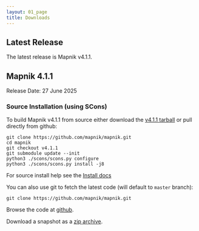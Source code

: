 ```yaml
---
layout: 01_page
title: Downloads
---
```


## Latest Release

The latest release is Mapnik v4.1.1.

## Mapnik 4.1.1

Release Date: 27 June 2025

### Source Installation (using SCons)

To build Mapnik v4.1.1 from source either download the [v4.1.1 tarball](https://github.com/mapnik/mapnik/releases/download/v4.1.1/mapnik-v4.1.1.tar.bz2) or pull directly from github:

    git clone https://github.com/mapnik/mapnik.git
    cd mapnik
    git checkout v4.1.1
    git submodule update --init
    python3 ./scons/scons.py configure
    python3 ./scons/scons.py install -j8

For source install help see the [Install docs](https://github.com/mapnik/mapnik/blob/v4.1.1/INSTALL.md)

You can also use git to fetch the latest code (will default to `master` branch):

    git clone https://github.com/mapnik/mapnik.git

Browse the code at [github](https://github.com/mapnik/mapnik).

Download a snapshot as a [zip archive](https://github.com/mapnik/mapnik/archive/master.zip).

